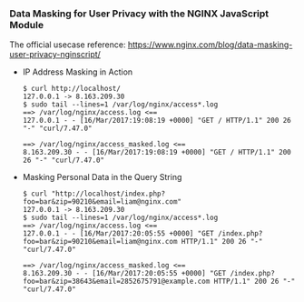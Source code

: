 ### Data Masking for User Privacy with the NGINX JavaScript Module

The official usecase reference: https://www.nginx.com/blog/data-masking-user-privacy-nginscript/

* IP Address Masking in Action

  ```
  $ curl http://localhost/
  127.0.0.1 -> 8.163.209.30
  $ sudo tail --lines=1 /var/log/nginx/access*.log
  ==> /var/log/nginx/access.log <==
  127.0.0.1 - - [16/Mar/2017:19:08:19 +0000] "GET / HTTP/1.1" 200 26 "-" "curl/7.47.0"

  ==> /var/log/nginx/access_masked.log <==
  8.163.209.30 - - [16/Mar/2017:19:08:19 +0000] "GET / HTTP/1.1" 200 26 "-" "curl/7.47.0"
  ```

* Masking Personal Data in the Query String

  ```
  $ curl "http://localhost/index.php?foo=bar&zip=90210&email=liam@nginx.com"
  127.0.0.1 -> 8.163.209.30
  $ sudo tail --lines=1 /var/log/nginx/access*.log
  ==> /var/log/nginx/access.log <==
  127.0.0.1 - - [16/Mar/2017:20:05:55 +0000] "GET /index.php?foo=bar&zip=90210&email=liam@nginx.com HTTP/1.1" 200 26 "-" "curl/7.47.0"

  ==> /var/log/nginx/access_masked.log <==
  8.163.209.30 - - [16/Mar/2017:20:05:55 +0000] "GET /index.php?foo=bar&zip=38643&email=2852675791@example.com HTTP/1.1" 200 26 "-" "curl/7.47.0"
  ```
